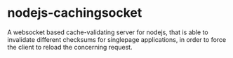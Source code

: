 nodejs-cachingsocket
====================

A websocket based cache-validating server for nodejs, that is able to invalidate different checksums for singlepage applications, in order to force the client to reload the concerning request.
